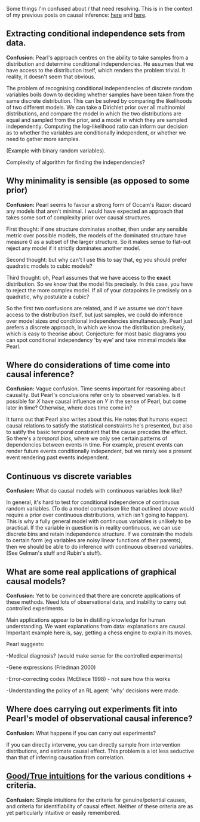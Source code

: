 Some things I'm confused about / that need resolving. This is in the context of my previous posts on causal inference: [here](https://hilbert-spaess.github.io/stats-Causality-from-correlation-Pearl's-approach/) and [here](https://hilbert-spaess.github.io/Simpsons's-Paradox-and-computing-causal-effect/).

## Extracting conditional independence sets from data.

**Confusion**: Pearl's approach centres on the ability to take samples from a distribution and determine conditional independencies. He assumes that we have access to the distribution itself, which renders the problem trivial. It reality, it doesn't seem that obvious.

The problem of recognising conditional independencies of discrete random variables boils down to deciding whether samples have been taken from the same discrete distribution. This can be solved by comparing the likelihoods of two different models. We can take a Dirichlet prior over all multinomial distributions, and compare the model in which the two distributions are equal and sampled from the prior, and a model in which they are sampled independently. Computing the log-likelihood ratio can inform our decision as to whether the variables are conditionally independent, or whether we need to gather more samples.

(Example with binary random variables).

Complexity of algorithm for finding the independencies?

## Why minimality is sensible (as opposed to some prior)

**Confusion:** Pearl seems to favour a strong form of Occam's Razor: discard any models that aren't minimal. I would have expected an approach that takes some sort of complexity prior over causal structures.

First thought: if one structure dominates another, then under any sensible metric over possible models, the models of the dominated structure have measure 0 as a subset of the larger structure. So it makes sense to flat-out reject any model if it strictly dominates another model.

Second thought: but why can't I use this to say that, eg you should prefer quadratic models to cubic models?

Third thought: oh, Pearl assumes that we have access to the **exact** distribution. So we know that the model fits precisely. In this case, you have to reject the more complex model. If all of your datapoints lie precisely on a quadratic, why postulate a cubic?

So the first two confusions are related, and if we assume we don't have access to the distribution itself, but just samples, we could do inference over model sizes *and* conditional independencies simultaneously. Pearl just prefers a discrete approach, in which we know the distribution precisely, which is easy to theorise about. Conjecture: for most basic diagrams you can spot conditional independency 'by eye' and take minimal models like Pearl.

## Where do considerations of time come into causal inference?

**Confusion:** Vague confusion. Time seems important for reasoning about causality. But Pearl's conclusions refer only to observed variables. Is it possible for $X$ have causal influence on $Y$ in the sense of Pearl, but come later in time? Otherwise, where does time come in?

It turns out that Pearl also writes about this. He notes that humans expect causal relations to satisfy the statistical constraints he's presented, but also to satify the basic temporal constraint that the cause precedes the effect. So there's a *temporal bias*, where we only see certain patterns of dependencies between events in time. For example, present events can render future events conditionally independent, but we rarely see a present event rendering past events independent.


## Continuous vs discrete variables

**Confusion:** What do causal models with continuous variables look like? 

In general, it's hard to test for conditional independence of continuous random variables. (To do a model comparison like that outlined above would require a prior over continuous distributions, which isn't going to happen). This is why a fully general model with continuous variables is unlikely to be practical. If the variable in question is in reality continuous, we can use discrete bins and retain independence structure. If we constrain the models to certain form (eg variables are noisy linear functions of their parents), then we should be able to do inference with continuous observed variables. (See Gelman's stuff and Rubin's stuff).

## What are some real applications of graphical causal models?

**Confusion:** Yet to be convinced that there are concrete applications of these methods. Need lots of observational data, and inability to carry out controlled experiments.

Main applications appear to be in distilling knowledge for human understanding. We want explanations from data: explanations are causal. Important example here is, say, getting a chess engine to explain its moves.

Pearl suggests:

-Medical diagnosis? (would make sense for the controlled experiments)

-Gene expressions (Friedman 2000)

-Error-correcting codes (McEliece 1998) - not sure how this works

-Understanding the policy of an RL agent: 'why' decisions were made.

## Where does carrying out experiments fit into Pearl's model of observational causal inference?

**Confusion:** What happens if you can carry out experiments?

If you can directly intervene, you can directly sample from intervention distributions, and estimate causal effect. This problem is a lot less seductive than that of inferring causation from correlation.

## [Good/True intuitions](https://hilbert-spaess.github.io/understanding-maths/) for the various conditions + criteria.

**Confusion:** Simple intuitions for the criteria for genuine/potential causes, and criteria for identifiability of causal effect. Neither of these criteria are as yet particularly intuitive or easily remembered.
